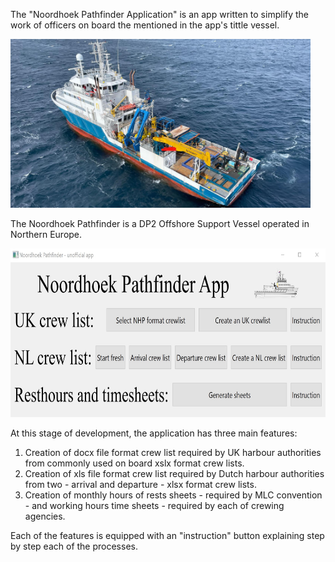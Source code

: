 <p>The "Noordhoek Pathfinder Application" is an app written to simplify the work of officers on board the mentioned in the app's tittle vessel.</p>
<p><img height="270" src="pics\NHP_vessel.png" width="480"/></p>
The Noordhoek Pathfinder is a DP2 Offshore Support Vessel operated in Northern Europe.
<p><img alt="Application&#39;s graphical user interface" height="270" src="pics\NHP_app_gui.jpg" title="Noordhoek Patfinder App GUI" width="714"/></p>
<p>At this stage of development, the application has three main features:</p>
<ol>
<li>Creation of docx file format crew list required by UK harbour authorities from commonly used on board xslx format crew lists.</li>
<li>Creation of xls file format crew list required by Dutch harbour authorities from two - arrival and departure - xlsx format crew lists.</li>
<li>Creation of monthly hours of rests sheets - required by MLC convention - and working hours time sheets - required by each of crewing agencies.</li>
</ol>
<p>Each of the features is equipped with an "instruction" button explaining step by step each of the processes.</p>